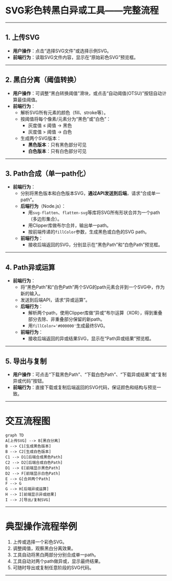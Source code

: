

#  SVG彩色转黑白异或工具——完整流程

---

## 1. 上传SVG

- **用户操作**：点击“选择SVG文件”或选择示例SVG。
- **前端行为**：读取SVG文件内容，显示在“原始彩色SVG”预览框。

---

## 2. 黑白分离（阈值转换）

- **用户操作**：可调整“黑白转换阈值”滑块，或点击“自动阈值(OTSU)”按钮自动计算最佳阈值。
- **前端行为**：
  - 解析SVG所有元素的颜色（fill、stroke等）。
  - 按阈值将每个像素/元素分为“黑色”或“白色”：
    - 灰度值 ≤ 阈值 → 黑色
    - 灰度值 > 阈值 → 白色
  - 生成两个SVG版本：
    - **黑色版本**：只有黑色部分可见
    - **白色版本**：只有白色部分可见

---

## 3. Path合成（单一path化）

- **前端行为**：
  - 分别将黑色版本和白色版本SVG，**通过API发送到后端**，请求“合成单一path”。
  - **后端行为**（Node.js）：
    - 用`svg-flatten`、`flatten-svg`等库将SVG所有形状合并为一个path（多边形集合）。
    - 用Clipper库做布尔合并，输出单一path。
    - 按前端传递的`fillColor`参数，生成黑色或白色的SVG path。
  - **前端行为**：
    - 接收后端返回的SVG，分别显示在“黑色Path”和“白色Path”预览框。

---

## 4. Path异或运算

- **前端行为**：
  - 将“黑色Path”和“白色Path”两个SVG的path元素合并到一个SVG中，作为新的输入。
  - 发送到后端API，请求“异或运算”。
  - **后端行为**：
    - 解析两个path，使用Clipper库做“异或”布尔运算（XOR），得到重叠部分去除、非重叠部分保留的新path。
    - 用`fillColor='#000000'`生成最终SVG。
  - **前端行为**：
    - 接收后端返回的异或结果SVG，显示在“Path异或结果”预览框。

---

## 5. 导出与复制

- **用户操作**：可点击“下载黑色Path”、“下载白色Path”、“下载异或结果”或“复制异或代码”按钮。
- **前端行为**：直接下载或复制后端返回的SVG代码，保证颜色和结构与预览一致。

---

#  交互流程图

```mermaid
graph TD
A[上传SVG] --> B[黑白分离]
B --> C1[生成黑色版本]
B --> C2[生成白色版本]
C1 --> D1[后端合成黑色Path]
C2 --> D2[后端合成白色Path]
D1 --> E[前端显示黑色Path]
D2 --> F[前端显示白色Path]
E --> G[合并两个Path]
F --> G
G --> H[后端异或运算]
H --> I[前端显示异或结果]
I --> J[导出/复制SVG]
```

---

#  典型操作流程举例

1. 上传或选择一个彩色SVG。
2. 调整阈值，观察黑白分离效果。
3. 工具自动将黑白两部分分别合成单一path。
4. 工具自动对两个path做异或，显示最终结果。
5. 可随时导出或复制任意阶段的SVG代码。

---

